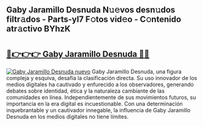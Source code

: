 ## Gaby Jaramillo Desnuda N𝚞𝚎vos desn𝚞dos filtr𝚊dos - Parts-yI7 F𝚘tos vid𝚎o - C𝚘ntenido atr𝚊ctivo BYhzK

# <h2><a href="http://mb8n58.tromn.icu/?c=Gaby+Jaramillo+Desnuda">🔗👉👉👉 Gaby Jaramillo Desnuda 🔗🔗</a></h2>

[![Gaby Jaramillo Desnuda nuevo](https://i.imgur.com/pEAQMta.gif)](http://mb8n58.tromn.icu/?c=Gaby+Jaramillo+Desnuda)
Gaby Jaramillo Desnuda, una figura compleja y esquiva, desafía la clasificación directa. Su uso innovador de los medios digitales ha cautivado y enfurecido a los observadores, generando debates sobre identidad, ética y la naturaleza cambiante de las comunidades en línea. Independientemente de sus movimientos futuros, su importancia en la era digital es incuestionable. Con una determinación inquebrantable y un cautivador innegable, la influencia de Gaby Jaramillo Desnuda en los medios digitales no tiene límites.
